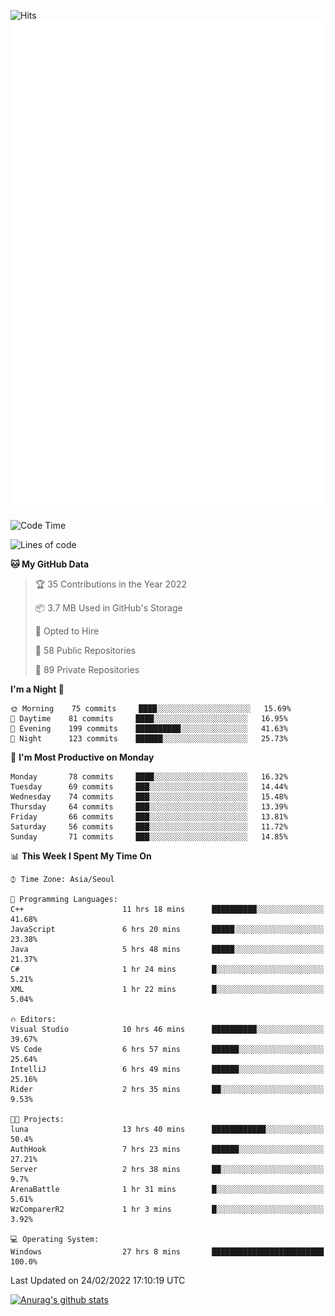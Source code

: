 ![Hits](https://hits.seeyoufarm.com/api/count/incr/badge.svg?url=https%3A%2F%2Fgithub.com%2Fkokose1234&count_bg=%2379C83D&title_bg=%23555555&icon=apple.svg&icon_color=%23E7E7E7&title=hits&edge_flat=false)
<br/>
![Metrics](https://github.com/kokose1234/kokose1234/blob/main/github-metrics.svg)

<!--START_SECTION:waka-->
![Code Time](http://img.shields.io/badge/Code%20Time-507%20hrs%205%20mins-blue)

![Lines of code](https://img.shields.io/badge/From%20Hello%20World%20I%27ve%20Written-8%20Million%20lines%20of%20code-blue)

**🐱 My GitHub Data** 

> 🏆 35 Contributions in the Year 2022
 > 
> 📦 3.7 MB Used in GitHub's Storage 
 > 
> 💼 Opted to Hire
 > 
> 📜 58 Public Repositories 
 > 
> 🔑 89 Private Repositories  
 > 
**I'm a Night 🦉** 

```text
🌞 Morning    75 commits     ████░░░░░░░░░░░░░░░░░░░░░   15.69% 
🌆 Daytime    81 commits     ████░░░░░░░░░░░░░░░░░░░░░   16.95% 
🌃 Evening    199 commits    ██████████░░░░░░░░░░░░░░░   41.63% 
🌙 Night      123 commits    ██████░░░░░░░░░░░░░░░░░░░   25.73%

```
📅 **I'm Most Productive on Monday** 

```text
Monday       78 commits     ████░░░░░░░░░░░░░░░░░░░░░   16.32% 
Tuesday      69 commits     ███░░░░░░░░░░░░░░░░░░░░░░   14.44% 
Wednesday    74 commits     ███░░░░░░░░░░░░░░░░░░░░░░   15.48% 
Thursday     64 commits     ███░░░░░░░░░░░░░░░░░░░░░░   13.39% 
Friday       66 commits     ███░░░░░░░░░░░░░░░░░░░░░░   13.81% 
Saturday     56 commits     ███░░░░░░░░░░░░░░░░░░░░░░   11.72% 
Sunday       71 commits     ███░░░░░░░░░░░░░░░░░░░░░░   14.85%

```


📊 **This Week I Spent My Time On** 

```text
⌚︎ Time Zone: Asia/Seoul

💬 Programming Languages: 
C++                      11 hrs 18 mins      ██████████░░░░░░░░░░░░░░░   41.68% 
JavaScript               6 hrs 20 mins       █████░░░░░░░░░░░░░░░░░░░░   23.38% 
Java                     5 hrs 48 mins       █████░░░░░░░░░░░░░░░░░░░░   21.37% 
C#                       1 hr 24 mins        █░░░░░░░░░░░░░░░░░░░░░░░░   5.21% 
XML                      1 hr 22 mins        █░░░░░░░░░░░░░░░░░░░░░░░░   5.04%

🔥 Editors: 
Visual Studio            10 hrs 46 mins      ██████████░░░░░░░░░░░░░░░   39.67% 
VS Code                  6 hrs 57 mins       ██████░░░░░░░░░░░░░░░░░░░   25.64% 
IntelliJ                 6 hrs 49 mins       ██████░░░░░░░░░░░░░░░░░░░   25.16% 
Rider                    2 hrs 35 mins       ██░░░░░░░░░░░░░░░░░░░░░░░   9.53%

🐱‍💻 Projects: 
luna                     13 hrs 40 mins      ████████████░░░░░░░░░░░░░   50.4% 
AuthHook                 7 hrs 23 mins       ██████░░░░░░░░░░░░░░░░░░░   27.21% 
Server                   2 hrs 38 mins       ██░░░░░░░░░░░░░░░░░░░░░░░   9.7% 
ArenaBattle              1 hr 31 mins        █░░░░░░░░░░░░░░░░░░░░░░░░   5.61% 
WzComparerR2             1 hr 3 mins         █░░░░░░░░░░░░░░░░░░░░░░░░   3.92%

💻 Operating System: 
Windows                  27 hrs 8 mins       █████████████████████████   100.0%

```


 Last Updated on 24/02/2022 17:10:19 UTC
<!--END_SECTION:waka-->

[![Anurag's github stats](https://github-readme-stats.vercel.app/api?username=kokose1234&theme=dracula)](https://github.com/anuraghazra/github-readme-stats)



	
